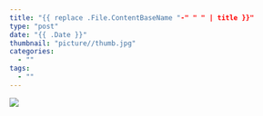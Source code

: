 ```yaml
---
title: "{{ replace .File.ContentBaseName "-" " " | title }}"
type: "post"
date: "{{ .Date }}"
thumbnail: "picture//thumb.jpg"
categories:
  - ""
tags:
  - ""
---
```


<!--more-->

![](/picture//.jpg)